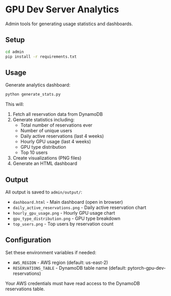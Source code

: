 # GPU Dev Server Analytics

Admin tools for generating usage statistics and dashboards.

## Setup

```bash
cd admin
pip install -r requirements.txt
```

## Usage

Generate analytics dashboard:

```bash
python generate_stats.py
```

This will:
1. Fetch all reservation data from DynamoDB
2. Generate statistics including:
   - Total number of reservations ever
   - Number of unique users
   - Daily active reservations (last 4 weeks)
   - Hourly GPU usage (last 4 weeks)
   - GPU type distribution
   - Top 10 users
3. Create visualizations (PNG files)
4. Generate an HTML dashboard

## Output

All output is saved to `admin/output/`:
- `dashboard.html` - Main dashboard (open in browser)
- `daily_active_reservations.png` - Daily active reservation chart
- `hourly_gpu_usage.png` - Hourly GPU usage chart
- `gpu_type_distribution.png` - GPU type breakdown
- `top_users.png` - Top users by reservation count

## Configuration

Set these environment variables if needed:
- `AWS_REGION` - AWS region (default: us-east-2)
- `RESERVATIONS_TABLE` - DynamoDB table name (default: pytorch-gpu-dev-reservations)

Your AWS credentials must have read access to the DynamoDB reservations table.
